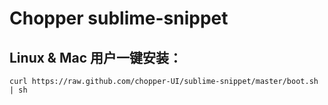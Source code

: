 Chopper sublime-snippet
========

## Linux & Mac 用户一键安装：

```
curl https://raw.github.com/chopper-UI/sublime-snippet/master/boot.sh | sh
```